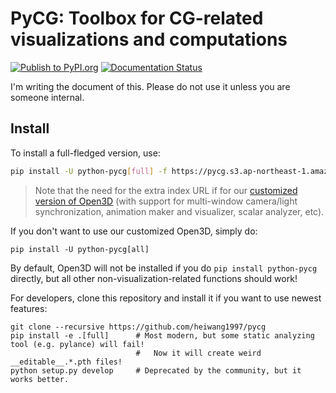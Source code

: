 # PyCG: Toolbox for CG-related visualizations and computations

[![Publish to PyPI.org](https://github.com/heiwang1997/pycg/actions/workflows/publish.yml/badge.svg)](https://github.com/heiwang1997/pycg/actions/workflows/publish.yml)
[![Documentation Status](https://readthedocs.org/projects/pycg/badge/?version=latest)](https://pycg.readthedocs.io/en/latest/?badge=latest)

I'm writing the document of this. Please do not use it unless you are someone internal.

## Install

To install a full-fledged version, use:
```bash
pip install -U python-pycg[full] -f https://pycg.s3.ap-northeast-1.amazonaws.com/packages/index.html
```

> Note that the need for the extra index URL if for our [customized version of Open3D](https://github.com/heiwang1997/Open3D) (with support for multi-window camera/light synchronization, animation maker and visualizer, scalar analyzer, etc).

If you don't want to use our customized Open3D, simply do:
```shell
pip install -U python-pycg[all]
```

By default, Open3D will not be installed if you do `pip install python-pycg` directly, but all other non-visualization-related functions should work!

For developers, clone this repository and install it if you want to use newest features:
```shell
git clone --recursive https://github.com/heiwang1997/pycg
pip install -e .[full]      # Most modern, but some static analyzing tool (e.g. pylance) will fail!
                            #   Now it will create weird __editable__.*.pth files!
python setup.py develop     # Deprecated by the community, but it works better.
```
